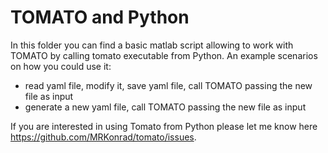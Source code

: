 # TOMATO and Python

In this folder you can find a basic matlab script allowing to work with TOMATO by calling tomato executable from Python.
An example scenarios on how you could use it:
*   read yaml file, modify it, save yaml file, call TOMATO passing the new file as input
*   generate a new yaml file, call TOMATO passing the new file as input

If you are interested in using Tomato from Python please let me know here <https://github.com/MRKonrad/tomato/issues>.
